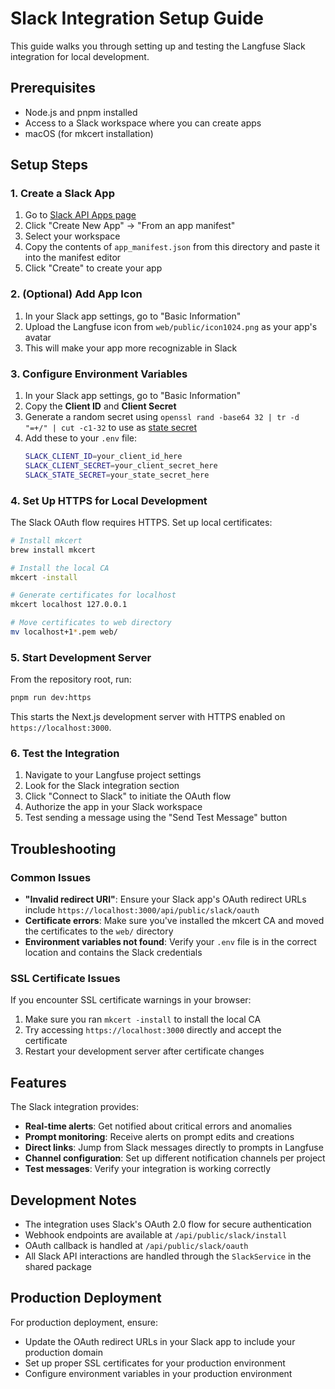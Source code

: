 # Slack Integration Setup Guide

This guide walks you through setting up and testing the Langfuse Slack integration for local development.

## Prerequisites

- Node.js and pnpm installed
- Access to a Slack workspace where you can create apps
- macOS (for mkcert installation)

## Setup Steps

### 1. Create a Slack App

1. Go to [Slack API Apps page](https://api.slack.com/apps)
2. Click "Create New App" → "From an app manifest"
3. Select your workspace
4. Copy the contents of `app_manifest.json` from this directory and paste it into the manifest editor
5. Click "Create" to create your app

### 2. (Optional) Add App Icon

1. In your Slack app settings, go to "Basic Information"
2. Upload the Langfuse icon from `web/public/icon1024.png` as your app's avatar
3. This will make your app more recognizable in Slack

### 3. Configure Environment Variables

1. In your Slack app settings, go to "Basic Information"
2. Copy the **Client ID** and **Client Secret**
3. Generate a random secret using `openssl rand -base64 32 | tr -d "=+/" | cut -c1-32` to use as [state secret](https://docs.slack.dev/tools/node-slack-sdk/oauth/#initialize-the-installer)
3. Add these to your `.env` file:
   ```bash
   SLACK_CLIENT_ID=your_client_id_here
   SLACK_CLIENT_SECRET=your_client_secret_here
   SLACK_STATE_SECRET=your_state_secret_here
   ```

### 4. Set Up HTTPS for Local Development

The Slack OAuth flow requires HTTPS. Set up local certificates:

```bash
# Install mkcert
brew install mkcert

# Install the local CA
mkcert -install

# Generate certificates for localhost
mkcert localhost 127.0.0.1

# Move certificates to web directory
mv localhost+1*.pem web/
```

### 5. Start Development Server

From the repository root, run:

```bash
pnpm run dev:https
```

This starts the Next.js development server with HTTPS enabled on `https://localhost:3000`.

### 6. Test the Integration

1. Navigate to your Langfuse project settings
2. Look for the Slack integration section
3. Click "Connect to Slack" to initiate the OAuth flow
4. Authorize the app in your Slack workspace
5. Test sending a message using the "Send Test Message" button

## Troubleshooting

### Common Issues

- **"Invalid redirect URI"**: Ensure your Slack app's OAuth redirect URLs include `https://localhost:3000/api/public/slack/oauth`
- **Certificate errors**: Make sure you've installed the mkcert CA and moved the certificates to the `web/` directory
- **Environment variables not found**: Verify your `.env` file is in the correct location and contains the Slack credentials

### SSL Certificate Issues

If you encounter SSL certificate warnings in your browser:

1. Make sure you ran `mkcert -install` to install the local CA
2. Try accessing `https://localhost:3000` directly and accept the certificate
3. Restart your development server after certificate changes

## Features

The Slack integration provides:

- **Real-time alerts**: Get notified about critical errors and anomalies
- **Prompt monitoring**: Receive alerts on prompt edits and creations
- **Direct links**: Jump from Slack messages directly to prompts in Langfuse
- **Channel configuration**: Set up different notification channels per project
- **Test messages**: Verify your integration is working correctly

## Development Notes

- The integration uses Slack's OAuth 2.0 flow for secure authentication
- Webhook endpoints are available at `/api/public/slack/install`
- OAuth callback is handled at `/api/public/slack/oauth`
- All Slack API interactions are handled through the `SlackService` in the shared package

## Production Deployment

For production deployment, ensure:

- Update the OAuth redirect URLs in your Slack app to include your production domain
- Set up proper SSL certificates for your production environment
- Configure environment variables in your production environment
